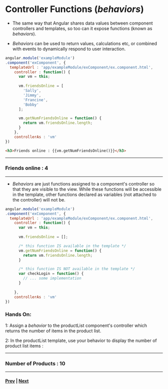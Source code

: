 # Controller Functions (*behaviors*)

* The same way that Angular shares data values between component controllers and templates, so too can it expose functions (known as *behaviors*).

* *Behaviors* can be used to return values, calculations etc, or combined with events to dynamically respond to user interaction.

```js
angular.module('exampleModule')
.component('exComponent', {
  templateUrl : 'app/exampleModule/exComponent/ex.component.html',
    controller : function() {
      var vm = this;
      
      vm.friendsOnline = [
        'Sally',
        'Jimmy',
        'Francine',
        'Bobby'
      ];

      vm.getNumFriendsOnline = function() {
        return vm.friendsOnline.length;
      }
    },
    controllerAs : 'vm'
})
```

```html
<h3>Friends online : {{vm.getNumFriendsOnline()}}</h3>
```

<hr>

<h3>Friends online : 4</h3>

<hr>

* *Behaviors* are just functions assigned to a component's controller so that they are visible to the view. While these functions will be accessible in the template, other functions declared as variables (not attached to the controller) will not be.

```js
angular.module('exampleModule')
.component('exComponent', {
  templateUrl : 'app/exampleModule/exComponent/ex.component.html',
    controller : function() {
      var vm = this;
      
      vm.friendsOnline = [];

      /* this function IS available in the template */
      vm.getNumFriendsOnline = function() {
        return vm.friendsOnline.length;
      }

      /* this function IS NOT available in the template */
      var checkLogin = function() {
        // ... some implementation
      }
            
    },
    controllerAs : 'vm'
})
```

### Hands On:

1: Assign a *behavior* to the productList component's controller which returns the number of items in the product list.

2: In the productList template, use your behavior to display the number of product list items :

<hr>
<h3>Number of Products : 10</h3>
<hr>

#### [Prev](ngRepeat.md) | [Next](events.md)

